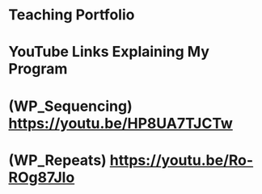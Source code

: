 # Teaching Portfolio
# YouTube Links Explaining My Program
# (WP_Sequencing) https://youtu.be/HP8UA7TJCTw
# (WP_Repeats) https://youtu.be/Ro-ROg87Jlo
